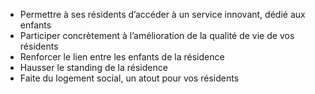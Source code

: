 - Permettre à ses résidents d’accéder à un service innovant, dédié aux enfants
- Participer concrètement à l’amélioration de la qualité de vie de vos résidents
- Renforcer le lien entre les enfants de la résidence
- Hausser le standing de la résidence
- Faite du logement social, un atout pour vos résidents